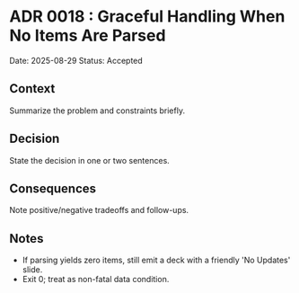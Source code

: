 # ADR 0018 : Graceful Handling When No Items Are Parsed
Date: 2025-08-29
Status: Accepted

## Context
Summarize the problem and constraints briefly.

## Decision
State the decision in one or two sentences.

## Consequences
Note positive/negative tradeoffs and follow-ups.

## Notes
- If parsing yields zero items, still emit a deck with a friendly 'No Updates' slide.
- Exit 0; treat as non-fatal data condition.
